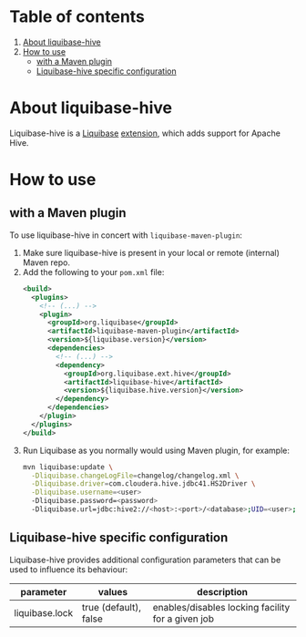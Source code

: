 # Table of contents
1. [About liquibase-hive](#about-liquibase-hive)
1. [How to use](#how-to-use)
    - [with a Maven plugin](#with-a-maven-plugin)
    - [Liquibase-hive specific configuration](#liquibase-hive-specific-configuration)

# About liquibase-hive
Liquibase-hive is a [Liquibase](http://www.liquibase.org/) [extension](https://liquibase.jira.com/wiki/spaces/CONTRIB/overview), which adds support for Apache Hive.

# How to use

## with a Maven plugin
To use liquibase-hive in concert with `liquibase-maven-plugin`:
1. Make sure liquibase-hive is present in your local or remote (internal) Maven repo.
1. Add the following to your `pom.xml` file:
    ```xml
    <build>
      <plugins>
        <!-- (...) -->
        <plugin>
          <groupId>org.liquibase</groupId>
          <artifactId>liquibase-maven-plugin</artifactId>
          <version>${liquibase.version}</version>
          <dependencies>
            <!-- (...) -->
            <dependency>
              <groupId>org.liquibase.ext.hive</groupId>
              <artifactId>liquibase-hive</artifactId>
              <version>${liquibase.hive.version}</version>
            </dependency>
          </dependencies>
        </plugin>
      </plugins>
    </build>
    ```
1. Run Liquibase as you normally would using Maven plugin, for example:
    ```bash 
    mvn liquibase:update \
      -Dliquibase.changeLogFile=changelog/changelog.xml \
      -Dliquibase.driver=com.cloudera.hive.jdbc41.HS2Driver \
      -Dliquibase.username=<user>
      -Dliquibase.password=<password>
      -Dliquibase.url=jdbc:hive2://<host>:<port>/<database>;UID=<user>;UseNativeQuery=1
    ```

## Liquibase-hive specific configuration

Liquibase-hive provides additional configuration parameters that can be used to influence its behaviour:

| parameter         | values                | description                                       |
| ----------------- | --------------------- | ------------------------------------------------- |
| liquibase.lock    | true (default), false | enables/disables locking facility for a given job |

